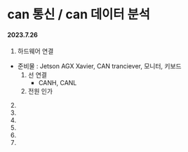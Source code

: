 # can 통신 / can 데이터 분석

#### 2023.7.26

1. 하드웨어 연결
  - 준비물 : Jetson AGX Xavier, CAN tranciever, 모니터, 키보드
    1. 선 연결
        - CANH, CANL
    3. 전원 인가
       


2.
3.
4.
5.
6.
7.
